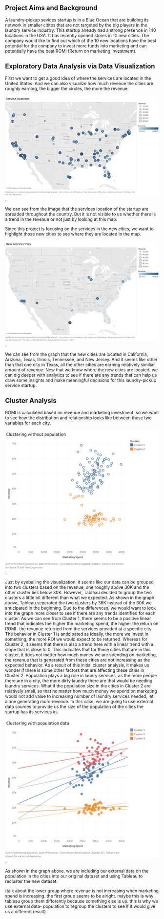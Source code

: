 ## **Project Aims and Background**
A laundry-pickup sevices startup is in a Blue Ocean that are building its network in smaller citites that are not targeted by the big players in the laundry service industry. This startup already had a strong presence in 140 locations in the USA. It has recently opened stores in 10 new cities. The company would like to find out which of the 10 new locations have the best potential for the company to invest more funds into marketing and can potentially have the best ROMI (Return on marketing investment).

## **Exploratory Data Analysis via Data Visualization**
First we want to get a good idea of where the services are located in the United States. And we can also visualize how much revenue the cities are roughly earning, the bigger the circles, the more the revenue.

![Image](https://raw.githubusercontent.com/claire-cheng/Laundry-Pickup-Marketing-Strategy/master/Service%20locations.png).

We can see from the image that the services location of the startup are spreaded throughout the country. But it is not visible to us whether there is a trend in the revenue or not just by looking at this map.

Since this project is focusing on the services in the new cities, we want to highlight those new cities to see where they are located in the map.

![Image](https://raw.githubusercontent.com/claire-cheng/Laundry-Pickup-Marketing-Strategy/master/New%20cities%20locations.png).

We can see from the graph that the new cities are located in California, Arizona, Texas, Illinois, Tennessee, and New Jersey. And it seems like other than that one city in Texas, all the other cities are earning relatively similiar amount of revenue.
New that we know where the new cities are located, we can dig deeper with analytics to see if there are any trends that can help us draw some insights and make meaningful decisions for this laundry-pickup service startup.

## **Cluster Analysis**
ROMI is calculated based on revenue and marketing investment, so we want to see how the distribution and relationship looks like between these two variables for each city. 

![Image](https://raw.githubusercontent.com/claire-cheng/Laundry-Pickup-Marketing-Strategy/master/Clustering%20without%20population.png).

Just by eyeballing the visualization, it seems like our data can be grouped into two clusters based on the revenue, one roughly above 30K and the other cluster lies below 30K. However, Tableau decided to group the two clusters a little bit different than what we expected. As shown in the graph above, Tableau seperated the two clusters by 36K instead of the 30K we anticipated in the beginning. Due to the differences, we would want to look into the graph more closer to see if there are any trends identified for each cluster. As we can see from Cluster 1, there seems to be a positive linear trend that indicates the higher the marketing spend, the higher the return on ROMI- the revunue returned from the services provided at a specific city. The behavior in Cluster 1 is anticipated as ideally, the more we invest in something, the more ROI we would expect to be returned. Whereas for Cluster 2, it seems that there is also a trend here with a linear trend with a slope that is close to 0. This indicates that for those cities that are in this cluster, it does not matter how much money we are spending on marketing, the revenue that is generated from these cities are not increasing as the expected behavior. As a result of this initial cluster analysis, it makes us wonder if there is some other factors that are affecting these cities in Cluster 2. 
Population plays a big role in launry services, as the more people there are in a city, the more dirty laundry there are that would be needing laundry services. What if the population size in the cities in Cluster 2 are relatively small, so that no matter how much money we spend on marketing would not add value to increasing number of laundry services needed, let alone generating more revenue. In this case, we are going to use external data sources to provide us the size of the population of the cities the startup has its services in. 

![Image](https://raw.githubusercontent.com/claire-cheng/Laundry-Pickup-Marketing-Strategy/master/Clustering%20with%20population.png).

As shown in the graph above, we are including our external data on the population in the cities into our original dataset and using Tableau to recluster the new dataset. 

(talk about the lower group where revenue is not increasing when marketing spend is increasing. the first group seems to be alright. maybe this is why tableau group them differently because something else is up. this is why we use external data- population to regroup the clusters to see if it would give us a different result).
